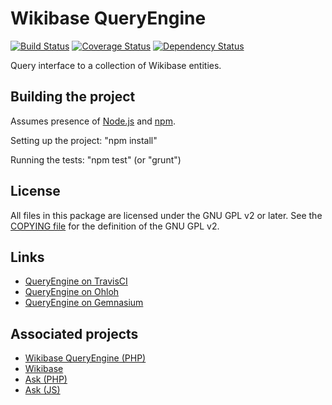 # Wikibase QueryEngine

[![Build Status](https://secure.travis-ci.org/JeroenDeDauw/QueryEngine.png?branch=master)](http://travis-ci.org/JeroenDeDauw/QueryEngine)
[![Coverage Status](https://coveralls.io/repos/JeroenDeDauw/QueryEngine/badge.png?branch=master)](https://coveralls.io/r/JeroenDeDauw/QueryEngine?branch=master)
[![Dependency Status](https://gemnasium.com/JeroenDeDauw/QueryEngine.png)](https://gemnasium.com/JeroenDeDauw/QueryEngine)

Query interface to a collection of Wikibase entities.

## Building the project

Assumes presence of [Node.js](http://nodejs.org/)
and [npm](https://npmjs.org/).

Setting up the project: "npm install"

Running the tests: "npm test" (or "grunt")

## License

All files in this package are licensed under the GNU GPL v2 or later.
See the [COPYING file](COPYING) for the definition of the GNU GPL v2.

## Links

* [QueryEngine on TravisCI](https://travis-ci.org/JeroenDeDauw/QueryEngine)
* [QueryEngine on Ohloh](https://www.ohloh.net/p/QueryEngineJS)
* [QueryEngine on Gemnasium](https://travis-ci.org/JeroenDeDauw/QueryEngine)

## Associated projects

* [Wikibase QueryEngine (PHP)](https://github.com/wikimedia/mediawiki-extensions-WikibaseQueryEngine)
* [Wikibase](https://www.mediawiki.org/wiki/Wikibase)
* [Ask (PHP)](https://github.com/wikimedia/mediawiki-extensions-Ask)
* [Ask (JS)](https://github.com/JeroenDeDauw/AskJS)
